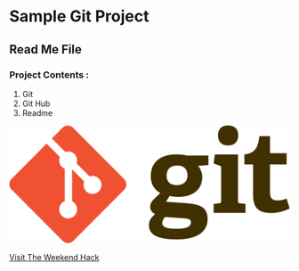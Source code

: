 # Sample Git Project

## Read Me File


### Project Contents : 
1. Git
2. Git Hub
3. Readme

![alt Git Logo](img/gitLogo.png)

[Visit The Weekend Hack](https://www.theweekendhack.com)

